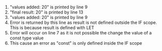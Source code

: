 1. "values added: 20" is printed by line 9
2. "final result: 20" is printed by line 13
3. "values added: 20" is printed by line 9
4. Error is returned by this line as result is not defined outside the IF scope. This is because result is defined with LET
5. Error will occur on line 7 as it is not possible the change the value of a const type value
6. This cause an error as "const" is only defined inside the IF scope
